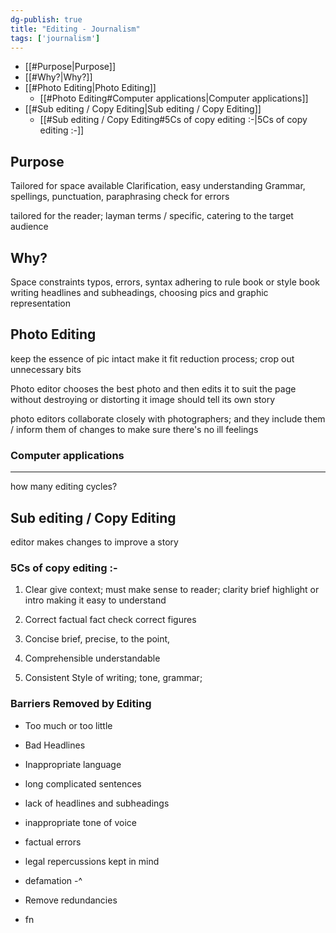 ```yaml
---
dg-publish: true
title: "Editing - Journalism"
tags: ['journalism']
---
```



- [[#Purpose|Purpose]]
- [[#Why?|Why?]]
- [[#Photo Editing|Photo Editing]]
	- [[#Photo Editing#Computer applications|Computer applications]]
- [[#Sub editing / Copy Editing|Sub editing / Copy Editing]]
	- [[#Sub editing / Copy Editing#5Cs of copy editing :-|5Cs of copy editing :-]]




## Purpose

Tailored for space available
Clarification, easy understanding
Grammar, spellings, punctuation, 
paraphrasing
check for errors

tailored for the reader; layman terms / specific, catering to the target audience 

## Why? 
Space constraints 
typos, errors, syntax
adhering to rule book or style book
writing headlines and subheadings, 
choosing pics and graphic representation


## Photo Editing
keep the essence of pic intact
make it fit
reduction process; crop out unnecessary bits

Photo editor chooses the best photo and then edits it to suit the page without destroying or distorting it
image should tell its own story

photo editors collaborate closely with photographers; and they include them / inform them of changes to make sure there's no ill feelings 

### Computer applications 



---
how many editing cycles? 


## Sub editing / Copy Editing
editor makes changes to improve a story
### 5Cs of copy editing :-

1. Clear 
   give context;  must make sense to reader; clarity
   brief highlight or intro
   making it easy to understand
   
2. Correct
   factual
   fact check
   correct figures
   
3. Concise
   brief, precise, to the point, 
   
4. Comprehensible
   understandable

5. Consistent
   Style of writing; tone, grammar; 

### Barriers Removed by Editing

- Too much or too little
- Bad Headlines
- Inappropriate language
- long complicated sentences
- lack of headlines and subheadings
- inappropriate tone of voice
- factual errors
- legal repercussions kept in mind
- defamation -^


- Remove redundancies
- fn